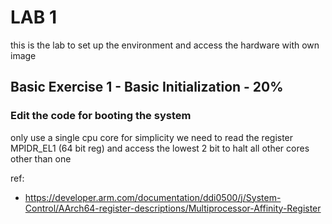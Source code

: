 
# LAB 1

this is the lab to set up the environment and access the hardware with own image

## Basic Exercise 1 - Basic Initialization - 20%

### Edit the code for booting the system

only use a single cpu core for simplicity
we need to read the register MPIDR_EL1 (64 bit reg) and access the lowest 2 bit to halt all other cores other than one



ref:
* https://developer.arm.com/documentation/ddi0500/j/System-Control/AArch64-register-descriptions/Multiprocessor-Affinity-Register
